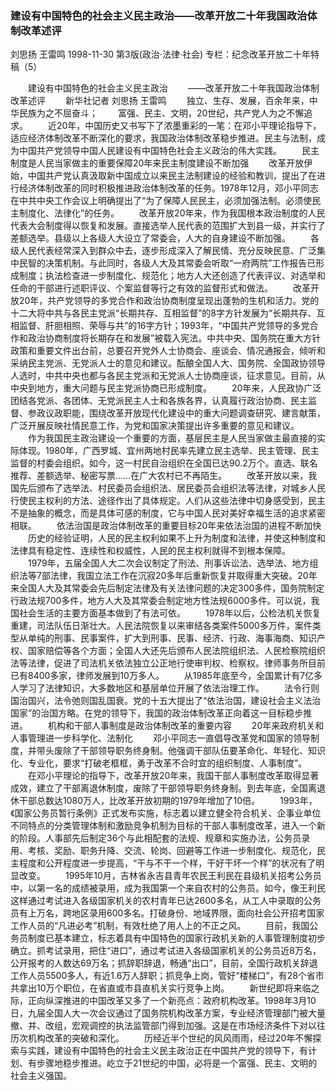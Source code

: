 ### 建设有中国特色的社会主义民主政治——改革开放二十年我国政治体制改革述评
刘思扬  王雷鸣
1998-11-30
第3版(政治·法律·社会)
专栏：纪念改革开放二十年特稿（5）

　　建设有中国特色的社会主义民主政治
　　——改革开放二十年我国政治体制改革述评
　　新华社记者  刘思扬  王雷鸣
　　独立、生存、发展，百余年来，中华民族为之不屈奋斗；
　　富强、民主、文明，20世纪，共产党人为之不懈追求。
　　近20年，中国历史又书写下了浓墨重彩的一笔：在邓小平理论指导下，适应经济体制改革不断深化的要求，我国政治体制改革稳步推进。民主与法制，成为中国共产党领导中国人民建设有中国特色社会主义政治的伟大实践。
　　民主制度是人民当家做主的重要保障20年来民主制度建设不断加强
　　改革开放伊始，中国共产党认真汲取新中国成立以来民主法制建设的经验和教训，提出了在进行经济体制改革的同时积极推进政治体制改革的任务。1978年12月，邓小平同志在中共中央工作会议上明确提出了“为了保障人民民主，必须加强法制。必须使民主制度化、法律化”的任务。
　　改革开放20年来，作为我国根本政治制度的人民代表大会制度得以恢复和发展。直接选举人民代表的范围扩大到县一级，并实行了差额选举。县级以上各级人大设立了常委会，人大的自身建设不断加强。
　　各级人民代表经常深入到群众中去，逐步形成深入了解民情、充分反映民意、广泛集中民智的决策机制。与此同时，各级人大及其常委会听取“一府两院”工作报告已形成制度；执法检查进一步制度化、规范化；地方人大还创造了代表评议、对选举和任命的干部进行述职评议、个案监督等行之有效的监督形式和做法。
　　改革开放20年，共产党领导的多党合作和政治协商制度呈现出蓬勃的生机和活力。党的十二大将中共与各民主党派“长期共存、互相监督”的8字方针发展为“长期共存、互相监督、肝胆相照、荣辱与共”的16字方针；1993年，“中国共产党领导的多党合作和政治协商制度将长期存在和发展”被载入宪法。中共中央、国务院在重大方针政策和重要文件出台前，总要召开党外人士协商会、座谈会、情况通报会，倾听和采纳民主党派、无党派人士的意见和建议。酝酿全国人大、国务院、全国政协领导人选时，中共中央也都与各民主党派和无党派人士协商座谈，征求意见。目前，从中央到地方，重大问题与民主党派协商已形成制度。
　　20年来，人民政协广泛团结各党派、各团体、无党派民主人士和各族各界，认真履行政治协商、民主监督、参政议政职能，围绕改革开放现代化建设中的重大问题调查研究、建言献策，广泛开展反映社情民意工作，为党和国家决策提出许多重要的意见和建议。
　　作为我国民主政治建设一个重要的方面，基层民主是人民当家做主最直接的实际体现。1980年，广西罗城、宜州两地村民率先建立民主选举、民主管理、民主监督的村委会组织。如今，这一村民自治组织在全国已达90.2万个。直选、联名推荐、差额选举、秘密写票……在广大农村已不再陌生。
　　改革开放以来，我国先后颁布了选举法、村民委员会组织法、居民委员会组织法等法律，对城乡人民行使民主权利的方法、途径作出了具体规定。人们从这些法律中切身感受到，民主不是抽象的概念，而是具体可感的制度，它与中国人民对美好幸福生活的追求紧密相联。
　　依法治国是政治体制改革的重要目标20年来依法治国的进程不断加快
　　历史的经验证明，人民的民主权利如果不上升为制度和法律，并使这种制度和法律具有稳定性、连续性和权威性，人民的民主权利就得不到根本保障。
　　1979年，五届全国人大二次会议制定了刑法、刑事诉讼法、选举法、地方组织法等7部法律，我国立法工作在沉寂20多年后重新恢复并取得重大突破。20年来全国人大及其常委会先后制定法律及有关法律问题的决定300多件，国务院制定行政法规700多件，地方人大及其常委会制定地方性法规6000多件。可以说，我国社会生活的主要方面基本做到了有法可依。
　　1978年以后，公检法机关恢复重建，司法队伍日渐壮大。人民法院恢复以来审结各类案件5000多万件，案件类型从单纯的刑事、民事案件，扩大到刑事、民事、经济、行政、海事海商、知识产权、国家赔偿等各个方面；全国人大还先后颁布人民法院组织法、人民检察院组织法等法律，促进了司法机关依法独立公正地行使审判权、检察权。律师事务所目前已有8400多家，律师发展到10万多人。
　　从1985年底至今，全国累计有7亿多人学习了法律知识，大多数地区和基层单位开展了依法治理工作。
　　法令行则国治国兴，法令弛则国乱国衰。党的十五大提出了“依法治国，建设社会主义法治国家”的治国方略。在党的领导下，我国的政治体制改革正向着这一目标稳步推进。
　　机构和干部人事制度是政治体制改革的重要内容
　　20年来政府机关和人事管理进一步科学化、法制化
　　邓小平同志一直倡导改革党和国家的领导制度，并带头废除了干部领导职务终身制。他强调干部队伍要革命化、年轻化、知识化、专业化，要求“打破老框框，勇于改革不合时宜的组织制度、人事制度”。
　　在邓小平理论的指导下，改革开放20年来，我国干部人事制度改革取得显著成效，建立了干部离退休制度，废除了干部领导职务终身制。到去年底，全国离退休干部总数达1080万人，比改革开放初期的1979年增加了10倍。
　　1993年，《国家公务员暂行条例》正式发布实施，标志着以建立健全符合机关、企事业单位不同特点的分类管理体制和激励竞争机制为目标的干部人事制度改革，进入一个新的阶段。人事部先后制定36个与此相配套的法规、规章和实施办法，公务员录用、考核、奖励、职务升降、交流、轮岗、回避等工作进一步制度化、规范化，民主程度和公开程度进一步提高，“干与不干一个样，干好干坏一个样”的状况有了明显改变。
　　1995年10月，吉林省永吉县青年农民王利民在县级机关招考公务员中，以第一名的成绩被录用，成为我国第一个来自农村的公务员。如今，像王利民这样通过考试进入各级国家机关的农村青年已达2600多名，从工人中录取的公务员有上万名，跨地区录用600多名。打破身份、地域界限，面向社会公开招考国家工作人员的“凡进必考”机制，有效杜绝了用人上的不正之风。
　　目前，我国公务员制度已基本建立，标志着具有中国特色的国家行政机关新的人事管理制度初步确立。抓考试录用，把住“进口”，通过考试进入各级国家机关的公务员近8万名，公开报考的人数达69万名；抓辞职辞退，畅通“出口”，目前，全国行政机关辞退工作人员5500多人，有近1.6万人辞职；抓竞争上岗，管好“楼梯口”，有28个省市共拿出10万个职位，在省直或市县直机关实行竞争上岗。
　　新世纪即将来临之际，正向纵深推进的中国改革又多了一个新亮点：政府机构改革。1998年3月10日，九届全国人大一次会议通过了国务院机构改革方案，专业经济管理部门被大量撤、并、改组，宏观调控的执法监管部门得到加强。这是在市场经济条件下对以往历次机构改革的突破和深化。
　　历经近半个世纪的风风雨雨，经过20年不懈探索与实践，建设有中国特色的社会主义民主政治正在中国共产党的领导下，有计划、有步骤地稳步推进。屹立于21世纪的中国，必将是一个富强、民主、文明的社会主义强国。
